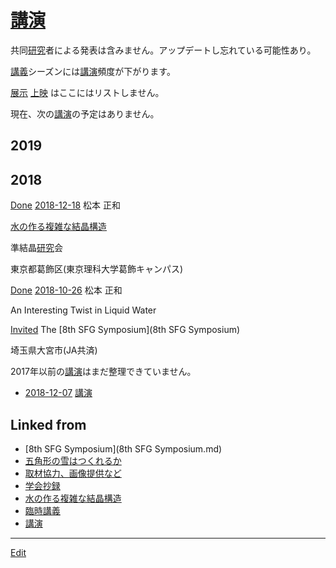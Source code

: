 # [講演](講演)

共同[研究](研究)者による発表は含みません。アップデートし忘れている可能性あり。

[講義](講義)シーズンには[講演](講演)頻度が下がります。

[展示](展示) [上映](上映) はここにはリストしません。

現在、次の[講演](講演)の予定はありません。



## 2019





## 2018



[Done](Done) 
[2018-12-18](2018-12-18) 
松本 正和

[水の作る複雑な結晶構造](水の作る複雑な結晶構造)

準結晶[研究](研究)会

東京都葛飾区(東京理科大学葛飾キャンパス)



[Done](Done) 
[2018-10-26](2018-10-26) 
松本 正和

An Interesting Twist in Liquid Water

[Invited](Invited) 
The [8th SFG Symposium](8th SFG Symposium)

埼玉県大宮市(JA共済)







2017年以前の[講演](講演)はまだ整理できていません。




* [2018-12-07](2018-12-07)  [講演](講演) 


## Linked from

* [8th SFG Symposium](8th SFG Symposium.md)
* [五角形の雪はつくれるか](五角形の雪はつくれるか.md)
* [取材協力、画像提供など](取材協力、画像提供など.md)
* [学会抄録](学会抄録.md)
* [水の作る複雑な結晶構造](水の作る複雑な結晶構造.md)
* [臨時講義](臨時講義.md)
* [講演](講演.md)


----
[Edit](https://github.com/vitroid/vitroid.github.io/edit/master/MD/講演.md)
